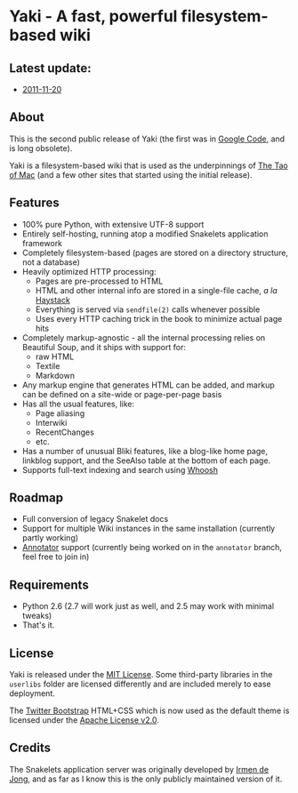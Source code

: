# Yaki - A fast, powerful filesystem-based wiki

## Latest update:

* [2011-11-20](https://github.com/rcarmo/Yaki/blob/ae8de89fd7a4bc2cac53cb3c72d04321de4952b3/pages/main/blog/2011/11/20/1706/index.md)

## About

This is the second public release of Yaki (the first was in [Google Code][gc], and is long obsolete).

Yaki is a filesystem-based wiki that is used as the underpinnings of [The Tao of Mac][t] (and a few other sites that started using the initial release).

## Features

* 100% pure Python, with extensive UTF-8 support
* Entirely self-hosting, running atop a modified Snakelets application framework
* Completely filesystem-based (pages are stored on a directory structure, not a database)
* Heavily optimized HTTP processing:
    * Pages are pre-processed to HTML 
    * HTML and other internal info are stored in a single-file cache, _a la_ [Haystack](http://www.facebook.com/note.php?note_id=76191543919)
    * Everything is served via `sendfile(2)` calls whenever possible
    * Uses every HTTP caching trick in the book to minimize actual page hits
* Completely markup-agnostic - all the internal processing relies on Beautiful Soup, and it ships with support for:
    * raw HTML
    * Textile
    * Markdown
* Any markup engine that generates HTML can be added, and markup can be defined on a site-wide or page-per-page basis
* Has all the usual features, like:
    * Page aliasing
    * Interwiki
    * RecentChanges
    * etc.
* Has a number of unusual Bliki features, like a blog-like home page, linkblog support, and the SeeAlso table at the bottom of each page.
* Supports full-text indexing and search using [Whoosh](http://bitbucket.org/mchaput/whoosh/wiki/Home)

## Roadmap

* Full conversion of legacy Snakelet docs
* Support for multiple Wiki instances in the same installation (currently partly working)
* [Annotator](http://okfnlabs.org/annotator/) support (currently being worked on in the `annotator` branch, feel free to join in)

## Requirements

* Python 2.6 (2.7 will work just as well, and 2.5 may work with minimal tweaks)
* That's it.

## License

Yaki is released under the [MIT License][mit]. Some third-party libraries in the `userlibs` folder are licensed differently and are included merely to ease deployment.

The [Twitter Bootstrap][tb] HTML+CSS which is now used as the default theme is licensed under the [Apache License v2.0][al].

## Credits

The Snakelets application server was originally developed by [Irmen de Jong][i], and as far as I know this is the only publicly maintained version of it.

[mit]: http://www.opensource.org/licenses/mit-license.php
[tb]: http://twitter.github.com/bootstrap/
[al]: http://www.apache.org/licenses/LICENSE-2.0
[gc]: http://code.google.com/p/yaki/
[t]: http://the.taoofmac.com
[i]: http://www.razorvine.net/
